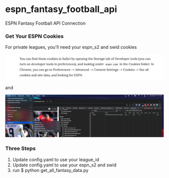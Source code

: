 # espn_fantasy_football_api
ESPN Fantasy Football API Connection

### Get Your ESPN Cookies

For private leagues, you'll need your espn_s2 and swid cookies

![](espn_cookies.png)

and 

![](espn_cookies_2.png)

### Three Steps

1. Update config.yaml to use your league_id
2. Update config.yaml to use your espn_s2 and swid
3. run $ python get_all_fantasy_data.py

